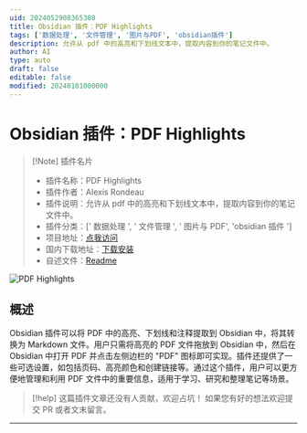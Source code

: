 ```yaml
---
uid: 2024052908365308
title: Obsidian 插件：PDF Highlights
tags: ['数据处理', '文件管理', '图片与PDF', 'obsidian插件']
description: 允许从 pdf 中的高亮和下划线文本中，提取内容到你的笔记文件中。
author: AI
type: auto
draft: false
editable: false
modified: 20240101000000
---
```


# Obsidian 插件：PDF Highlights

> [!Note] 插件名片
> - 插件名称：PDF Highlights
> - 插件作者：Alexis Rondeau
> - 插件说明：允许从 pdf 中的高亮和下划线文本中，提取内容到你的笔记文件中。
> - 插件分类：[' 数据处理 ', ' 文件管理 ', ' 图片与 PDF', 'obsidian 插件 ']
> - 项目地址：[点我访问](https://github.com/akaalias/obsidian-extract-pdf-highlights)
> - 国内下载地址：[下载安装](https://pkmer.cn/products/plugin/pluginMarket/?obsidian-extract-pdf-highlights)
> - 自述文件：[Readme](https://ghproxy.net/https://raw.githubusercontent.com/akaalias/obsidian-extract-pdf-highlights/master/README.md)

![PDF Highlights](https://cdn.pkmer.cn/covers/obsidian-extract-pdf-highlights.png!pkmer)

## 概述

Obsidian 插件可以将 PDF 中的高亮、下划线和注释提取到 Obsidian 中，将其转换为 Markdown 文件。用户只需将高亮的 PDF 文件拖放到 Obsidian 中，然后在 Obsidian 中打开 PDF 并点击左侧边栏的 "PDF" 图标即可实现。插件还提供了一些可选设置，如包括页码、高亮颜色和创建链接等。通过这个插件，用户可以更方便地管理和利用 PDF 文件中的重要信息，适用于学习、研究和整理笔记等场景。

> [!help]
> 这篇插件文章还没有人贡献，欢迎占坑！
> 如果您有好的想法欢迎提交 PR 或者文末留言。

---



